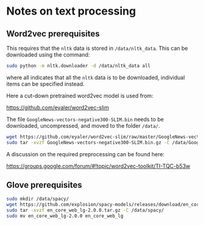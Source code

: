 # Notes on text processing

## Word2vec prerequisites
This requires that the `nltk` data is stored in `/data/nltk_data`. This can be downloaded using the command:
```bash
sudo python -m nltk.downloader -d /data/nltk_data all
```
where all indicates that all the `nltk` data is to be downloaded, individual items can be specified instead.

Here a cut-down pretrained word2vec model is used from:

https://github.com/eyaler/word2vec-slim

The file `GoogleNews-vectors-negative300-SLIM.bin` needs to be downloaded, uncompressed, and moved to the folder `/data/`. 
```bash
wget https://github.com/eyaler/word2vec-slim/raw/master/GoogleNews-vectors-negative300-SLIM.bin.gz
sudo tar -xvzf GoogleNews-vectors-negative300-SLIM.bin.gz -C /data/GoogleNews-vectors-negative300-SLIM.bin.gz
```


A discussion on the required preprocessing can be found here:

https://groups.google.com/forum/#!topic/word2vec-toolkit/TI-TQC-b53w


## Glove prerequisites
```bash
sudo mkdir /data/spacy/
wget https://github.com/explosion/spacy-models/releases/download/en_core_web_lg-2.0.0/en_core_web_lg-2.0.0.tar.gz
sudo tar -xvzf en_core_web_lg-2.0.0.tar.gz -C /data/spacy/
sudo mv en_core_web_lg-2.0.0 en_core_web_lg
```
